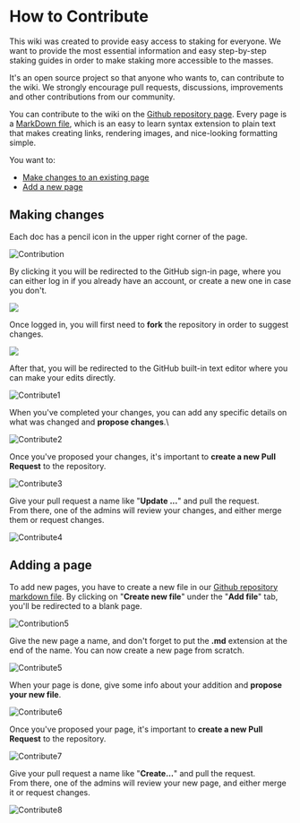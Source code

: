 # How to Contribute

This wiki was created to provide easy access to staking for everyone. We want to provide the most essential information and easy step-by-step staking guides in order to make staking more accessible to the masses.

It's an open source project so that anyone who wants to, can contribute to the wiki. We strongly encourage pull requests, discussions, improvements and other contributions from our community.

You can contribute to the wiki on the [Github repository page](https://github.com/auditOne/documentation). Every page is a [MarkDown file](https://docs.github.com/en/get-started/writing-on-github/getting-started-with-writing-and-formatting-on-github/basic-writing-and-formatting-syntax), which is an easy to learn syntax extension to plain text that makes creating links, rendering images, and nice-looking formatting simple.

You want to:

* [Make changes to an existing page](contribution.md#making-changes)
* [Add a new page](contribution.md#adding-a-page)

## Making changes

Each doc has a pencil icon in the upper right corner of the page.

![Contribution](https://user-images.githubusercontent.com/95366163/154493700-ecc369ce-6206-419d-a2ca-65b8ca3c9545.png)

By clicking it you will be redirected to the GitHub sign-in page, where you can either log in if you already have an account, or create a new one in case you don't.

![](https://user-images.githubusercontent.com/95366163/154495074-bb869e10-31f3-4766-93f6-44f91c8e57ac.png)

Once logged in, you will first need to **fork** the repository in order to suggest changes.

![](https://user-images.githubusercontent.com/95366163/155556321-309cf523-214c-44e3-a55d-f636f7033be4.png)

After that, you will be redirected to the GitHub built-in text editor where you can make your edits directly.

![Contribute1](https://user-images.githubusercontent.com/95366163/155557138-e642412c-b15d-47c5-ba93-4ab352590eb6.png)

When you've completed your changes, you can add any specific details on what was changed and **propose changes**.\


![Contribute2](https://user-images.githubusercontent.com/95366163/155557271-e9e50d76-782f-4080-b0ac-54946a09fa64.png)

Once you've proposed your changes, it's important to **create a new Pull Request** to the repository.

![Contribute3](https://user-images.githubusercontent.com/95366163/155557330-5502a339-8b8c-48a8-8312-7ee2c1c13887.png)

Give your pull request a name like "**Update ...**" and pull the request.\
From there, one of the admins will review your changes, and either merge them or request changes.

![Contribute4](https://user-images.githubusercontent.com/95366163/155557588-9ea3b1a2-ec4a-4427-8e61-a2e8ffbd5d61.png)

## Adding a page

To add new pages, you have to create a new file in our [Github repository markdown file](https://github.com/auditOne/documentation/tree/main/markdowns). By clicking on "**Create new file**" under the "**Add file**" tab, you'll be redirected to a blank page.

![Contribution5](https://user-images.githubusercontent.com/95366163/155559514-856aecfa-1600-48d6-b29c-79f7b493a61b.png)

Give the new page a name, and don't forget to put the **.md** extension at the end of the name. You can now create a new page from scratch.

![Contribute5](https://user-images.githubusercontent.com/95366163/155559552-69c38760-f9cd-46db-b377-6f39322fc525.png)

When your page is done, give some info about your addition and **propose your new file**.

![Contribute6](https://user-images.githubusercontent.com/95366163/155559796-65c3f901-2078-4684-83e5-feace289d552.png)

Once you've proposed your page, it's important to **create a new Pull Request** to the repository.

![Contribute7](https://user-images.githubusercontent.com/95366163/155561534-627c98e2-b37b-48a2-86b9-d7d765e48317.png)

Give your pull request a name like "**Create...**" and pull the request.\
From there, one of the admins will review your new page, and either merge it or request changes.

![Contribute8](https://user-images.githubusercontent.com/95366163/155561850-8f4c1568-b0e8-462b-923b-90b93f51e4e2.png)
